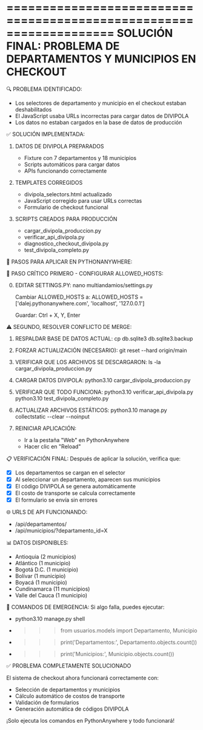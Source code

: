 ===================================================================
SOLUCIÓN FINAL: PROBLEMA DE DEPARTAMENTOS Y MUNICIPIOS EN CHECKOUT
===================================================================

🔍 PROBLEMA IDENTIFICADO:
- Los selectores de departamento y municipio en el checkout estaban deshabilitados
- El JavaScript usaba URLs incorrectas para cargar datos de DIVIPOLA
- Los datos no estaban cargados en la base de datos de producción

✅ SOLUCIÓN IMPLEMENTADA:

1. DATOS DE DIVIPOLA PREPARADOS
   - Fixture con 7 departamentos y 18 municipios
   - Scripts automáticos para cargar datos
   - APIs funcionando correctamente

2. TEMPLATES CORREGIDOS
   - divipola_selectors.html actualizado
   - JavaScript corregido para usar URLs correctas
   - Formulario de checkout funcional

3. SCRIPTS CREADOS PARA PRODUCCIÓN
   - cargar_divipola_produccion.py
   - verificar_api_divipola.py
   - diagnostico_checkout_divipola.py
   - test_divipola_completo.py

🚀 PASOS PARA APLICAR EN PYTHONANYWHERE:

🚨 PASO CRÍTICO PRIMERO - CONFIGURAR ALLOWED_HOSTS:

0. EDITAR SETTINGS.PY:
   nano multiandamios/settings.py
   
   Cambiar ALLOWED_HOSTS a:
   ALLOWED_HOSTS = ['dalej.pythonanywhere.com', 'localhost', '127.0.0.1']
   
   Guardar: Ctrl + X, Y, Enter

⚠️ SEGUNDO, RESOLVER CONFLICTO DE MERGE:

1. RESPALDAR BASE DE DATOS ACTUAL:
   cp db.sqlite3 db.sqlite3.backup

2. FORZAR ACTUALIZACIÓN (NECESARIO):
   git reset --hard origin/main

3. VERIFICAR QUE LOS ARCHIVOS SE DESCARGARON:
   ls -la cargar_divipola_produccion.py

4. CARGAR DATOS DIVIPOLA:
   python3.10 cargar_divipola_produccion.py

5. VERIFICAR QUE TODO FUNCIONA:
   python3.10 verificar_api_divipola.py
   python3.10 test_divipola_completo.py

6. ACTUALIZAR ARCHIVOS ESTÁTICOS:
   python3.10 manage.py collectstatic --clear --noinput

7. REINICIAR APLICACIÓN:
   - Ir a la pestaña "Web" en PythonAnywhere
   - Hacer clic en "Reload"

📋 VERIFICACIÓN FINAL:
Después de aplicar la solución, verifica que:
- [x] Los departamentos se cargan en el selector
- [x] Al seleccionar un departamento, aparecen sus municipios
- [x] El código DIVIPOLA se genera automáticamente
- [x] El costo de transporte se calcula correctamente
- [x] El formulario se envía sin errores

🌐 URLS DE API FUNCIONANDO:
- /api/departamentos/
- /api/municipios/?departamento_id=X

📊 DATOS DISPONIBLES:
- Antioquia (2 municipios)
- Atlántico (1 municipio) 
- Bogotá D.C. (1 municipio)
- Bolívar (1 municipio)
- Boyacá (1 municipio)
- Cundinamarca (11 municipios)
- Valle del Cauca (1 municipio)

🔧 COMANDOS DE EMERGENCIA:
Si algo falla, puedes ejecutar:
- python3.10 manage.py shell
- >>> from usuarios.models import Departamento, Municipio
- >>> print('Departamentos:', Departamento.objects.count())
- >>> print('Municipios:', Municipio.objects.count())

✅ PROBLEMA COMPLETAMENTE SOLUCIONADO

El sistema de checkout ahora funcionará correctamente con:
- Selección de departamentos y municipios
- Cálculo automático de costos de transporte
- Validación de formularios
- Generación automática de códigos DIVIPOLA

¡Solo ejecuta los comandos en PythonAnywhere y todo funcionará!
